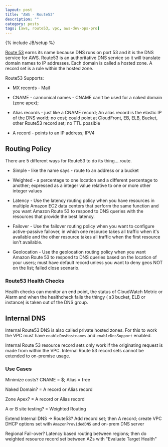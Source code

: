 ```yaml
---
layout: post
title: "AWS - Route53"
description: ""
category: posts
tags: [aws, route53, vpc, aws-dev-ops-pro]
---
```

{% include JB/setup %}

[Route 53](https://aws.amazon.com/route53/) earns its name because DNS runs on port 53 and it is the DNS service for AWS. Route53 is an authoritative DNS service so it will translate domain names to IP addresses. Each domain is called a hosted zone. A record set is a rule within the hosted zone. 

Route53 Supports:

- MX records - Mail

- CNAME - cannonical names - CNAME can't be used for a naked domain (zone apex); 

- Alias records - just like a CNAME record; An alias record is the elastic IP of the DNS world; no cost; could point at CloudFront, EB, ELB, Bucket, other Route53 record set; no TTL possible

- A record - points to an IP address; IPV4

## Routing Policy 

There are 5 different ways for Route53 to do its thing....route.
  
* Simple - like the name says - route to an address or a bucket
  
* Weighted - a percentage to one location and a different percentage to another; expressed as a integer value relative to one or more other integer values

* Latency - Use the latency routing policy when you have resources in multiple Amazon EC2 data centers that perform the same function and you want Amazon Route 53 to respond to DNS queries with the resources that provide the best latency.
  
* Failover - Use the failover routing policy when you want to configure active-passive failover, in which one resource takes all traffic when it's available and the other resource takes all traffic when the first resource isn't available.

* Geolocation - Use the geolocation routing policy when you want Amazon Route 53 to respond to DNS queries based on the location of your users; must have default record unless you want to deny geos NOT on the list; failed close scenario.

### Route53 Health Checks

Health checks can monitor an end point, the status of CloudWatch Metric or Alarm and when the healthcheck fails the thingy ( s3 bucket, ELB or instance) is taken out of the DNS group.

## Internal DNS

Internal Route53 DNS is also called private hosted zones. For this to work the VPC must have `enableDnsHostnames` and `enableDnsSupport` enabled.

Internal Route 53 resource record sets only work if the originating request is made from within the VPC. Internal Route 53 record sets cannot be extended to on-premise usage.

### Use Cases

Minimize costs? CNAME = $; Alias = free

Naked Domain? = A record or Alias record

Zone Apex? = A record or Alias record

A or B site testing? = Weighted Routing

Extend Internal DNS -> Route53? Add record set; then A record; create VPC DHCP options set with `AmazonProvidedDNS` and on-prem DNS server

Regional Fail-over? Latency based routing between regions; then do weighted resource record set between AZs with "Evaluate Target Health"
